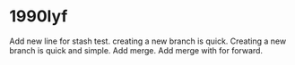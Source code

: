 # 1990lyf
Add new line for stash test.
creating a new branch is quick.
Creating a new branch is quick and simple.
Add merge.
Add merge with for forward.
